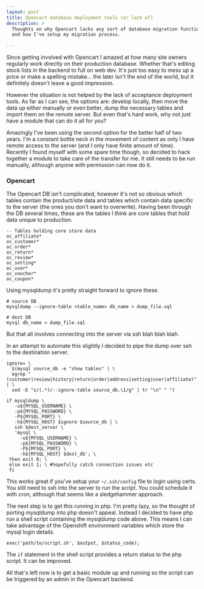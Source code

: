 ```yaml
---
layout: post
title: Opencart database deployment tools (or lack of)
description: >
  Thoughts on why Opencart lacks any sort of database migration functionality,
  and how I've setup my migration process.

---
```


Since getting involved with Opencart I amazed at how many site owners
regularly work directly on their production database. Whether that's editing
stock lists in the backend to full on web dev. It's just too easy to mess up a
price or make a spelling mistake&hellip; the later isn't the end of the world,
but it definitely doesn't leave a good impression.

However the situation is not helped by the lack of acceptance deployment
tools.  As far as I can see, the options are: develop locally, then move the
data up either manually or even better, dump the necessary tables and import
them on the remote server. But even that's hard work, why not just have a
module that can do it all for you?

Amazingly I've been using the second option for the better half of two years.
I'm a constant bottle neck in the movement of content as only I have remote
access to the server (and I only have finite amount of time). Recently I found
myself with some spare time though, so decided to hack together a module to
take care of the transfer for me. It still needs to be run manually, although
anyone with permission can now do it.

### Opencart

The Opencart DB isn't complicated, however it's not so obvious which tables
contain the product/site data and tables which contain data specific to the
server (the ones you don't want to overwrite). Having been through the DB
several times, these are the tables I think are core tables that hold data
unique to production.

```
-- Tables holding core store data
oc_affiliate*
oc_customer*
oc_order*
oc_return*
oc_review*
oc_setting*
oc_user*
oc_voucher*
oc_coupon*
```

Using mysqldump it's pretty straight forward to ignore these.

```
# source DB
mysqldump --ignore-table <table_name> db_name > dump_file.sql

# dest DB
mysql db_name < dump_file.sql
```

But that all involves connecting into the server via ssh blah blah blah.

In an attempt to automate this slightly I decided to pipe the dump over ssh to
the destination server.

```
ignore= \
  $(mysql source_db -e "show tables" | \
  egrep "(customer|review|history|return|order|address|setting|user|affiliate)" | \
  sed -E "s/(.*)/--ignore-table source_db.\1/g" | tr "\n" " ")

if mysqldump \
   -u${MYSQL_USERNAME} \
   -p${MYSQL_PASSWORD} \
   -P${MYSQL_PORT} \
   -h${MYSQL_HOST} $ignore $source_db | \
   ssh $dest_server \
   'mysql \
     -u${MYSQL_USERNAME} \
     -p${MYSQL_PASSWORD} \
     -P${MYSQL_PORT} \
     -h${MYSQL_HOST} $dest_db'; \
 then exit 0; \
 else exit 1; \ #hopefully catch connection issues etc
 fi
```

This works great if you've setup your `~/.ssh/config` file to login using
certs.  You still need to ssh into the server to run the script. You could
schedule it with cron, although that seems like a sledgehammer approach.

The next step is to get this running in php. I'm pretty lazy, so the thought
of porting mysqldump into php doesn't appeal. Instead I decided to have php
run a shell script containing the mysqldump code above.  This means I can take
advantage of the Openshift environment variables which store the mysql login
details.

```
exec('path/to/script.sh', $output, $status_code);
```

The `if` statement in the shell script provides a return status to the php
script. It can be improved.

All that's left now is to get a basic module up and
running so the script can be triggered by an admin in the Opencart backend.
